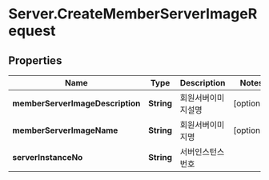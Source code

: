 # Server.CreateMemberServerImageRequest

## Properties
Name | Type | Description | Notes
------------ | ------------- | ------------- | -------------
**memberServerImageDescription** | **String** | 회원서버이미지설명 | [optional] 
**memberServerImageName** | **String** | 회원서버이미지명 | [optional] 
**serverInstanceNo** | **String** | 서버인스턴스번호 | 


